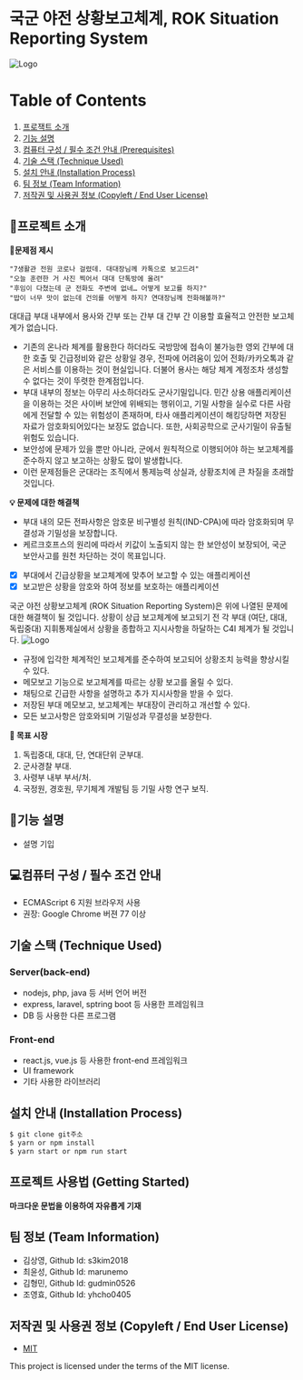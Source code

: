 # 국군 야전 상황보고체계, ROK Situation Reporting System
![Logo](https://i.ibb.co/VQqT63J/450-300px-300-100px-900-300px.png)

# Table of Contents
1. [프로잭트 소개](#💡프로잭트-소개	)
2. [기능 설명](#📖기능-설명)
3. [컴퓨터 구성 / 필수 조건 안내 (Prerequisites)](#requirements)
4. [기술 스택 (Technique Used) ](#techniques)
5. [설치 안내 (Installation Process) ](#installation)
6. [팀 정보 (Team Information) ](#team)
7. [저작권 및 사용권 정보 (Copyleft / End User License) ](#copyright)


## 📢프로젝트 소개

**🚩문제점 제시**

    "7생활관 전원 코로나 걸렸데. 대대장님께 카톡으로 보고드려"
    "오늘 훈련한 거 사진 찍어서 대대 단톡방에 올려"
    "후임이 다쳤는데 군 전화도 주변에 없네… 어떻게 보고를 하지?"
    "밥이 너무 맛이 없는데 건의를 어떻게 하지? 연대장님께 전화해볼까?" 

대대급 부대 내부에서 용사와 간부 또는 간부 대 간부 간 이용할 효율적고 안전한 보고체계가 없습니다.

- 기존의 온나라 체계를 활용한다 하더라도 국방망에 접속이 불가능한 영외 간부에 대한 호출 및 긴급정비와 같은 상황일 경우, 전파에 어려움이 있어 전화/카카오톡과 같은 서비스를 이용하는 것이 현실입니다. 더불어 용사는 해당 체계 계정조차 생성할 수 없다는 것이 뚜렷한 한계점입니다.
- 부대 내부의 정보는 아무리 사소하더라도 군사기밀입니다. 민간 상용 애플리케이션을 이용하는 것은 사이버 보안에 위배되는 행위이고, 기밀 사항을 실수로 다른 사람에게 전달할 수 있는 위험성이 존재하며, 타사 애플리케이션이 해킹당하면 저장된 자료가 암호화되어있다는 보장도 없습니다. 또한, 사회공학으로 군사기밀이 유출될 위험도 있습니다. 
- 보안성에 문제가 있을 뿐만 아니라, 군에서 원칙적으로 이행되어야 하는 보고체계를 준수하지 않고 보고하는 상황도 많이 발생합니다.
- 이런 문제점들은 군대라는 조직에서 통제능력 상실과, 상황조치에 큰 차질을 초래할 것입니다.


**💡 문제에 대한 해결책**
- 부대 내의 모든 전파사항은 암호문 비구별성 원칙(IND-CPA)에 따라 암호화되며 무결성과 기밀성을 보장합니다.
- 케르크호프스의 원리에 따라서 키값이 노출되지 않는 한 보안성이 보장되어, 국군 보안사고를 원천 차단하는 것이 목표입니다.

 - [x] 부대에서 긴급상황을 보고체계에 맞추어 보고할 수 있는 애플리케이션
 - [x] 보고받은 상황을 암호와 하여 정보를 보호하는 애플리케이션

국군 야전 상황보고체계 (ROK Situation Reporting System)은 위에 나열된 문제에 대한 해결책이 될 것입니다.
상황이 상급 보고체계에 보고되기 전 각 부대 (여단, 대대, 독립중대) 지휘통제실에서 상황을 종합하고 지시사항을 하달하는 C4I 체계가 될 것입니다.
![Logo](https://i.ibb.co/2KDTRCD/Blank-board.png)
 - 규정에 입각한 체계적인 보고체계를 준수하여 보고되어 상황조치 능력을 향상시킬 수 있다.
 - 메모보고 기능으로 보고체계를 따르는 상황 보고를 올릴 수 있다.
 - 채팅으로 긴급한 사항을 설명하고 추가 지시사항을 받을 수 있다.
 - 저장된 부대 메모보고, 보고체계는 부대장이 관리하고 개선할 수 있다. 
 - 모든 보고사항은 암호와되며 기밀성과 무결성을 보장한다. 

 **💸 목표 시장**
1. 독립중대, 대대, 단, 연대단위 군부대.
2. 군사경찰 부대.
3. 사령부 내부 부서/처.
4. 국정원, 경호원, 무기체계 개발팀 등 기밀 사항 연구 보직.


## 📖기능 설명
 - 설명 기입

<a id = "requirements"></a>
## 💻컴퓨터 구성 / 필수 조건 안내
* ECMAScript 6 지원 브라우저 사용
* 권장: Google Chrome 버젼 77 이상

<a id = "techniques"></a>
## 기술 스택 (Technique Used) 

### Server(back-end)
 -  nodejs, php, java 등 서버 언어 버전 
 - express, laravel, sptring boot 등 사용한 프레임워크 
 - DB 등 사용한 다른 프로그램 
 
### Front-end
 -  react.js, vue.js 등 사용한 front-end 프레임워크 
 -  UI framework
 - 기타 사용한 라이브러리

<a id = "installation"></a>
## 설치 안내 (Installation Process)
```bash
$ git clone git주소
$ yarn or npm install
$ yarn start or npm run start
```

## 프로젝트 사용법 (Getting Started)
**마크다운 문법을 이용하여 자유롭게 기재**

 <a id = "team"></a>
## 팀 정보 (Team Information)
- 김상영, Github Id: s3kim2018
- 최윤성, Github Id: marunemo
- 김형민, Github Id: gudmin0526
- 조영효, Github Id: yhcho0405

<a id = "copyright"></a>
## 저작권 및 사용권 정보 (Copyleft / End User License)
 * [MIT](https://github.com/osam2020-WEB/Sample-ProjectName-TeamName/blob/master/license.md)

This project is licensed under the terms of the MIT license.
